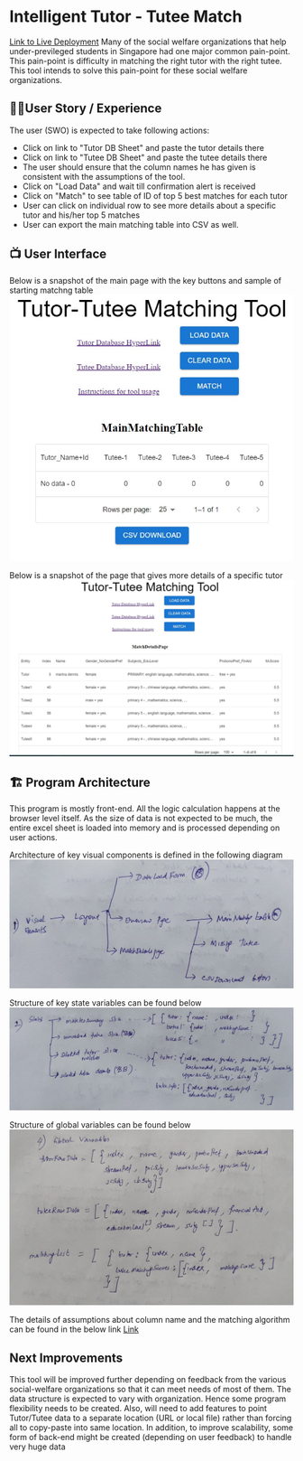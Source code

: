 # Intelligent Tutor - Tutee Match

[Link to Live Deployment](https://learny-matching-tool.vercel.app/)
Many of the social welfare organizations that help under-previleged students in Singapore had one major common pain-point. This pain-point is difficulty in matching the right tutor with the right tutee. This tool intends to solve this pain-point for these social welfare organizations.

## 🧑‍💼User Story / Experience

The user (SWO) is expected to take following actions:

- Click on link to "Tutor DB Sheet" and paste the tutor details there
- Click on link to "Tutee DB Sheet" and paste the tutee details there
- The user should ensure that the column names he has given is consistent with the assumptions of the tool.
- Click on "Load Data" and wait till confirmation alert is received
- Click on "Match" to see table of ID of top 5 best matches for each tutor
- User can click on individual row to see more details about a specific tutor and his/her top 5 matches
- User can export the main matching table into CSV as well.

## 📺 User Interface

Below is a snapshot of the main page with the key buttons and sample of starting matchng table
![user interface](/src/images/MainPage.jpg)

Below is a snapshot of the page that gives more details of a specific tutor
![user interface](/src/images/SpecificTutorDetails.jpg)

## 🏗️ Program Architecture

This program is mostly front-end. All the logic calculation happens at the browser level itself.
As the size of data is not expected to be much, the entire excel sheet is loaded into memory and is processed depending on user actions.

Architecture of key visual components is defined in the following diagram
![Visual Components](/src/images/VisualComponents_Structure.jpg)

Structure of key state variables can be found below
![State Variables](/src/images/Structure%20of%20State%20Variables.jpg)

Structure of global variables can be found below
![Global Variables](/src/images/Structure%20of%20Global%20Variables.jpg)

The details of assumptions about column name and the matching algorithm can be found in the below link
[Link](https://docs.google.com/spreadsheets/d/1Xj0zkL2h0nyUR25NKtCIv3QVjZee6bLyWUdpbxVCVT0/edit#gid=317940286)

## Next Improvements

This tool will be improved further depending on feedback from the various social-welfare organizations so that it can meet needs of most of them. The data structure is expected to vary with organization. Hence some program flexibility needs to be created.
Also, will need to add features to point Tutor/Tutee data to a separate location (URL or local file) rather than forcing all to copy-paste into same location. In addition, to improve scalability, some form of back-end might be created (depending on user feedback) to handle very huge data
